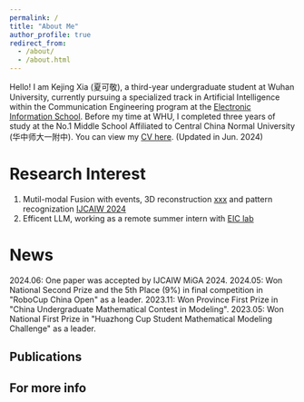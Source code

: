```yaml
---
permalink: /
title: "About Me"
author_profile: true
redirect_from: 
  - /about/
  - /about.html
---
```


Hello! I am Kejing Xia (夏可敬), a third-year undergraduate student at Wuhan University, currently pursuing a specialized track in Artificial Intelligence within the Communication Engineering program at the [Electronic Information School](http://eis.whu.edu.cn/). Before my time at WHU, I completed three years of study at the No.1 Middle School Affiliated to Central China Normal University (华中师大一附中). You can view my [CV here](../assets/CV.pdf). (Updated in Jun. 2024)



Research Interest
======
1. Mutil-modal Fusion with events, 3D reconstruction [xxx]() and pattern recognization [IJCAIW 2024](https://cv-ac.github.io/MiGA2/)
2. Efficent LLM, working as a remote summer intern with [EIC lab](https://eiclab.scs.gatech.edu/)

News
======
2024.06: One paper was accepted by IJCAIW MiGA 2024.
2024.05: Won National Second Prize and the 5th Place (9%) in final competition in "RoboCup China Open" as a leader.
2023.11: Won Province First Prize in "China Undergraduate Mathematical Contest in Modeling".
2023.05: Won National First Prize in "Huazhong Cup Student Mathematical Modeling Challenge" as a leader.

Publications
------

For more info
------
